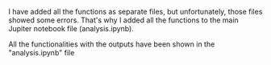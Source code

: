 I have added all the functions as separate files, but unfortunately, those files showed some errors. That's why I added all the functions to the main Jupiter notebook file (analysis.ipynb).

All the functionalities with the outputs have been shown in the "analysis.ipynb" file

